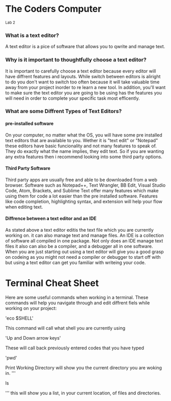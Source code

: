 # The Coders Computer
<sup>Lab 2</sup>

### What is a text editor?

A text editor is a pice of software that allows you to qwrite and manage text.

### Why is it important to thoughtfully choose a text editor?

It is important to carefully choose a text editor because every editor will have diffrent features and layouts. While switch between editors is aliright to do you don't want to switch too often because it will take valuable time 
away from your project inorder to re learn a new tool. In addition, you'll want to make sure the text editor you are going to be using has the features you will need in order to complete your specific task most efficently.

### What are some Diffrent Types of Text Editors?

#### pre-installed software
On your computer, no matter what the OS, you will have some pre installed text editors that are available to you.
Wether it is "text edit" or "Notepad" these editors have basic funcionality and not many features to speak of. They do exactly what the name implies, they edit text.
So if you are wanting any extra features then i recommend looking into some third party options.

#### Third Party Software
Third party apps are usually free and able to be downloaded from a web browser. Software such as Notepad++, Text Wrangler, BB Edit, Visual Studio Code, Atom,
Brackets, and Sublime Text offer many features which make using them for code a lot easier than the pre installed software. Features like code completion, highlighting syntax, and extension will help your flow when editing text.

#### Diffrence between a text editor and an IDE
As stated above a text editor editis the text file which you are currently working on. it can also manage text and manage files. An IDE is a collection of software all compiled in one package. Not only does an IDE manage text files it also can also be a compiler, and a debugger all in one software. 
When you are just starting out using a text editor will give you a good grasp on codeing as you might not need a compiler or debugger to start off with but using a text editor can get you familiar with writeing your code.

# Terminal Cheat Sheet

Here are some useful commands when working in a terminal. These commands will help you navigate through and edit diffrent fiels while working on your project:

'eco $SHELL'

This command will call what shell you are currently using

'Up and Down arrow keys'

These will call back previously entered codes that you have typed

'pwd'

Print Working Directory will show you the current directory you are woking in.
'''

ls

'''
this will show you a list, in your current location, of files and directories.

